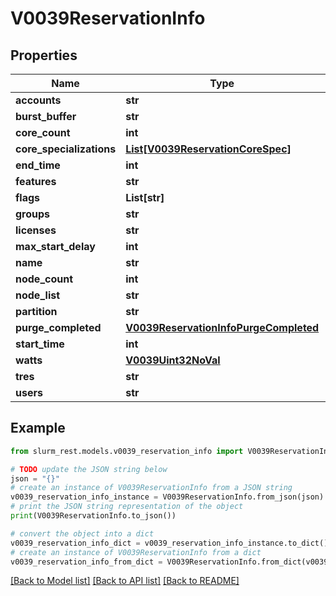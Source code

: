 # V0039ReservationInfo


## Properties

Name | Type | Description | Notes
------------ | ------------- | ------------- | -------------
**accounts** | **str** |  | [optional] 
**burst_buffer** | **str** |  | [optional] 
**core_count** | **int** |  | [optional] 
**core_specializations** | [**List[V0039ReservationCoreSpec]**](V0039ReservationCoreSpec.md) |  | [optional] 
**end_time** | **int** |  | [optional] 
**features** | **str** |  | [optional] 
**flags** | **List[str]** |  | [optional] 
**groups** | **str** |  | [optional] 
**licenses** | **str** |  | [optional] 
**max_start_delay** | **int** |  | [optional] 
**name** | **str** |  | [optional] 
**node_count** | **int** |  | [optional] 
**node_list** | **str** |  | [optional] 
**partition** | **str** |  | [optional] 
**purge_completed** | [**V0039ReservationInfoPurgeCompleted**](V0039ReservationInfoPurgeCompleted.md) |  | [optional] 
**start_time** | **int** |  | [optional] 
**watts** | [**V0039Uint32NoVal**](V0039Uint32NoVal.md) |  | [optional] 
**tres** | **str** |  | [optional] 
**users** | **str** |  | [optional] 

## Example

```python
from slurm_rest.models.v0039_reservation_info import V0039ReservationInfo

# TODO update the JSON string below
json = "{}"
# create an instance of V0039ReservationInfo from a JSON string
v0039_reservation_info_instance = V0039ReservationInfo.from_json(json)
# print the JSON string representation of the object
print(V0039ReservationInfo.to_json())

# convert the object into a dict
v0039_reservation_info_dict = v0039_reservation_info_instance.to_dict()
# create an instance of V0039ReservationInfo from a dict
v0039_reservation_info_from_dict = V0039ReservationInfo.from_dict(v0039_reservation_info_dict)
```
[[Back to Model list]](../README.md#documentation-for-models) [[Back to API list]](../README.md#documentation-for-api-endpoints) [[Back to README]](../README.md)



